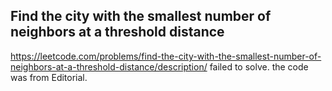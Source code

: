 ## Find the city with the smallest number of neighbors at a threshold distance
https://leetcode.com/problems/find-the-city-with-the-smallest-number-of-neighbors-at-a-threshold-distance/description/
failed to solve. the code was from Editorial.
